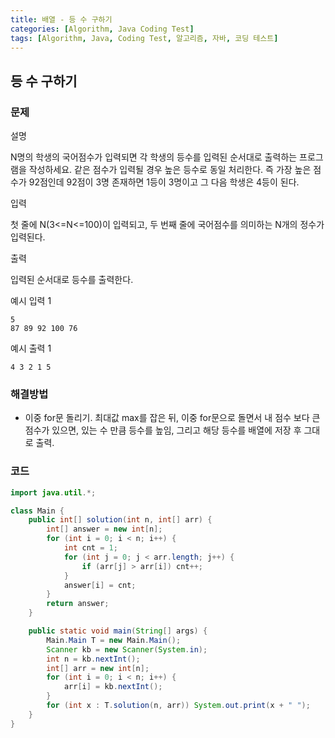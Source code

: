 ```yaml
---
title: 배열 - 등 수 구하기
categories: [Algorithm, Java Coding Test]
tags: [Algorithm, Java, Coding Test, 알고리즘, 자바, 코딩 테스트]
---
```


## 등 수 구하기

### 문제
설명

N명의 학생의 국어점수가 입력되면 각 학생의 등수를 입력된 순서대로 출력하는 프로그램을 작성하세요.
같은 점수가 입력될 경우 높은 등수로 동일 처리한다.
즉 가장 높은 점수가 92점인데 92점이 3명 존재하면 1등이 3명이고 그 다음 학생은 4등이 된다.


입력

첫 줄에 N(3<=N<=100)이 입력되고, 두 번째 줄에 국어점수를 의미하는 N개의 정수가 입력된다.


출력

입력된 순서대로 등수를 출력한다.


예시 입력 1
```
5
87 89 92 100 76
```

예시 출력 1
```
4 3 2 1 5
```

### 해결방법

- 이중 for문 돌리기. 최대값 max를 잡은 뒤, 이중 for문으로 돌면서 내 점수 보다 큰 점수가 있으면, 있는 수 만큼 등수를 높임, 그리고 해당 등수를 배열에 저장 후 그대로 출력.

### 코드

```java
import java.util.*;

class Main {
    public int[] solution(int n, int[] arr) {
        int[] answer = new int[n];
        for (int i = 0; i < n; i++) {
            int cnt = 1;
            for (int j = 0; j < arr.length; j++) {
                if (arr[j] > arr[i]) cnt++;
            }
            answer[i] = cnt;
        }
        return answer;
    }

    public static void main(String[] args) {
        Main.Main T = new Main.Main();
        Scanner kb = new Scanner(System.in);
        int n = kb.nextInt();
        int[] arr = new int[n];
        for (int i = 0; i < n; i++) {
            arr[i] = kb.nextInt();
        }
        for (int x : T.solution(n, arr)) System.out.print(x + " ");
    }
}

```
